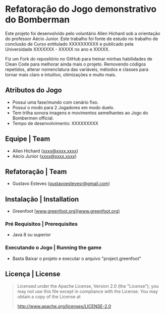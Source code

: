 # Refatoração do Jogo demonstrativo do Bomberman
Este projeto foi desenvolvido pelo voluntário Allen Hichard sob a orientação do professor Aécio Junior. Este trabalho foi fonte de estudo no trabalho de conclusão de Curso  entitulado XXXXXXXXXX e publicado pela Universidade XXXXXXX - XXXXX no ano e XXXXX. 

Fiz um Fork do repositório no GitHub para treinar minhas habilidades de Clean Code para melhorar ainda mais o projeto. Removendo códigos repetidos, alterar nomenclatura das variáveis, métodos e classes para tornar mais claro e intuitivo, otimizações e muito mais.

## Atributos do Jogo
* Possui uma fase/mundo com cenário fixo.
* Possui o modo para 2 Jogadores em modo duelo.
* Tem trilha sonora imagens e movimentos semelhantes ao Jogo do Bombermen official.
* Tempo de desenvolvimento: XXXXXXXXX

## Equipe | Team

* Allen Hichard (xxxx@xxxx.xxxx)
* Aécio Junior (xxxx@xxxx.xxxx)

## Refatoração | Team

* Gustavo Esteves (gustavoestevesr@gmail.com)

## Instalação | Installation

* Greenfoot [www.greenfoot.org](www.greenfoot.org)

### Pré Requisitos | Prerequisites

* Java 8 ou superior

### Executando o Jogo | Running the game

* Basta Baixar o projeto e executar o arquivo "project.greenfoot"

## Licença | License

> Licensed under the Apache License, Version 2.0 (the "License"); you may not use this file except in compliance with the License.
> You may obtain a copy of the License at
>
>    http://www.apache.org/licenses/LICENSE-2.0